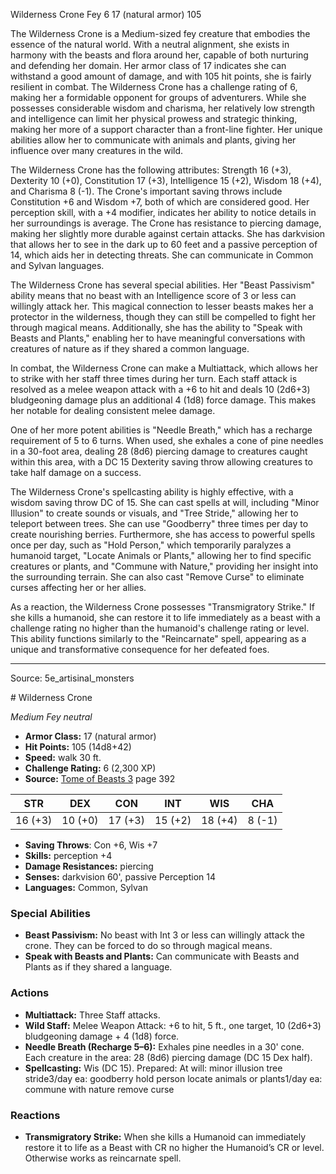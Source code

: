 <MonsterName/>Wilderness Crone</MonsterName>
<CreatureType/>Fey</CreatureType>
<CR/>6</CR>
<AC/>17 (natural armor)</AC>
<HP/>105</HP>
<summary>The Wilderness Crone is a Medium-sized fey creature that embodies the essence of the natural world. With a neutral alignment, she exists in harmony with the beasts and flora around her, capable of both nurturing and defending her domain. Her armor class of 17 indicates she can withstand a good amount of damage, and with 105 hit points, she is fairly resilient in combat. The Wilderness Crone has a challenge rating of 6, making her a formidable opponent for groups of adventurers. While she possesses considerable wisdom and charisma, her relatively low strength and intelligence can limit her physical prowess and strategic thinking, making her more of a support character than a front-line fighter. Her unique abilities allow her to communicate with animals and plants, giving her influence over many creatures in the wild.</summary>

<detail>

The Wilderness Crone has the following attributes: Strength 16 (+3), Dexterity 10 (+0), Constitution 17 (+3), Intelligence 15 (+2), Wisdom 18 (+4), and Charisma 8 (-1). The Crone's important saving throws include Constitution +6 and Wisdom +7, both of which are considered good. Her perception skill, with a +4 modifier, indicates her ability to notice details in her surroundings is average. The Crone has resistance to piercing damage, making her slightly more durable against certain attacks. She has darkvision that allows her to see in the dark up to 60 feet and a passive perception of 14, which aids her in detecting threats. She can communicate in Common and Sylvan languages.

The Wilderness Crone has several special abilities. Her "Beast Passivism" ability means that no beast with an Intelligence score of 3 or less can willingly attack her. This magical connection to lesser beasts makes her a protector in the wilderness, though they can still be compelled to fight her through magical means. Additionally, she has the ability to "Speak with Beasts and Plants," enabling her to have meaningful conversations with creatures of nature as if they shared a common language.

In combat, the Wilderness Crone can make a Multiattack, which allows her to strike with her staff three times during her turn. Each staff attack is resolved as a melee weapon attack with a +6 to hit and deals 10 (2d6+3) bludgeoning damage plus an additional 4 (1d8) force damage. This makes her notable for dealing consistent melee damage.

One of her more potent abilities is "Needle Breath," which has a recharge requirement of 5 to 6 turns. When used, she exhales a cone of pine needles in a 30-foot area, dealing 28 (8d6) piercing damage to creatures caught within this area, with a DC 15 Dexterity saving throw allowing creatures to take half damage on a success.

The Wilderness Crone's spellcasting ability is highly effective, with a wisdom saving throw DC of 15. She can cast spells at will, including "Minor Illusion" to create sounds or visuals, and "Tree Stride," allowing her to teleport between trees. She can use "Goodberry" three times per day to create nourishing berries. Furthermore, she has access to powerful spells once per day, such as "Hold Person," which temporarily paralyzes a humanoid target, "Locate Animals or Plants," allowing her to find specific creatures or plants, and "Commune with Nature," providing her insight into the surrounding terrain. She can also cast "Remove Curse" to eliminate curses affecting her or her allies.

As a reaction, the Wilderness Crone possesses "Transmigratory Strike." If she kills a humanoid, she can restore it to life immediately as a beast with a challenge rating no higher than the humanoid's challenge rating or level. This ability functions similarly to the "Reincarnate" spell, appearing as a unique and transformative consequence for her defeated foes.</detail>



---

Source: 5e_artisinal_monsters

<statblock>
# Wilderness Crone

*Medium* *Fey* *neutral*

- **Armor Class:** 17 (natural armor)
- **Hit Points:** 105 (14d8+42)
- **Speed:** walk 30 ft.
- **Challenge Rating:** 6 (2,300 XP)
- **Source:** [Tome of Beasts 3](https://koboldpress.com/kpstore/product/tome-of-beasts-3-for-5th-edition/) page 392

| STR | DEX | CON | INT | WIS | CHA |
| --- | --- | --- | --- | --- | --- |
| 16 (+3) | 10 (+0) | 17 (+3) | 15 (+2) | 18 (+4) | 8 (-1) |

- **Saving Throws**: Con +6, Wis +7
- **Skills:** perception +4
- **Damage Resistances:** piercing
- **Senses:** darkvision 60', passive Perception 14
- **Languages:** Common, Sylvan

### Special Abilities

- **Beast Passivism:** No beast with Int 3 or less can willingly attack the crone. They can be forced to do so through magical means.
- **Speak with Beasts and Plants:** Can communicate with Beasts and Plants as if they shared a language.

### Actions

- **Multiattack:** Three Staff attacks.
- **Wild Staff:** Melee Weapon Attack: +6 to hit, 5 ft., one target, 10 (2d6+3) bludgeoning damage + 4 (1d8) force.
- **Needle Breath (Recharge 5–6):** Exhales pine needles in a 30' cone. Each creature in the area: 28 (8d6) piercing damage (DC 15 Dex half).
- **Spellcasting:** Wis (DC 15). Prepared: At will: minor illusion tree stride3/day ea: goodberry hold person locate animals or plants1/day ea: commune with nature remove curse

### Reactions

- **Transmigratory Strike:** When she kills a Humanoid can immediately restore it to life as a Beast with CR no higher the Humanoid’s CR or level. Otherwise works as reincarnate spell.


</statblock>


